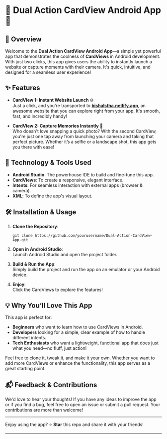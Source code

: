 # 🎉 Dual Action CardView Android App 📱

## 🚀 Overview

Welcome to the **Dual Action CardView Android App**—a simple yet powerful app that demonstrates the coolness of **CardViews** in Android development. With just two clicks, this app gives users the ability to instantly launch a website or capture moments with their camera. It's quick, intuitive, and designed for a seamless user experience!

## ✨ Features

- **CardView 1: Instant Website Launch** 🌐  
  Just a click, and you're transported to **[bishalstha.netlify.app](https://bishalstha.netlify.app)**, an awesome website that you can explore right from your app. It's smooth, fast, and incredibly handy!

- **CardView 2: Capture Memories Instantly** 📸  
  Who doesn't love snapping a quick photo? With the second CardView, you're just one tap away from launching your camera and taking that perfect picture. Whether it’s a selfie or a landscape shot, this app gets you there with ease!

## 🔧 Technology & Tools Used

- **Android Studio**: The powerhouse IDE to build and fine-tune this app.
- **CardViews**: To create a responsive, elegant interface.
- **Intents**: For seamless interaction with external apps (browser & camera).
- **XML**: To define the app's visual layout.

## 🛠 Installation & Usage

1. **Clone the Repository**:  
   ```
   git clone https://github.com/yourusername/Dual-Action-CardView-App.git
   ```

2. **Open in Android Studio**:  
   Launch Android Studio and open the project folder.

3. **Build & Run the App**:  
   Simply build the project and run the app on an emulator or your Android device.

4. **Enjoy**:  
   Click the CardViews to explore the features!

## 💡 Why You’ll Love This App

This app is perfect for:
- **Beginners** who want to learn how to use CardViews in Android.
- **Developers** looking for a simple, clear example of how to handle different intents.
- **Tech Enthusiasts** who want a lightweight, functional app that does just what you need—no fluff, just action!

Feel free to clone it, tweak it, and make it your own. Whether you want to add more CardViews or enhance the functionality, this app serves as a great starting point.

## 📬 Feedback & Contributions

We'd love to hear your thoughts! If you have any ideas to improve the app or if you find a bug, feel free to open an issue or submit a pull request. Your contributions are more than welcome!

---

Enjoy using the app? ⭐️ **Star** this repo and share it with your friends!

---


